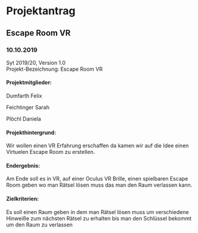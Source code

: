 # Projektantrag
## Escape Room VR
### 10.10.2019
Syt 2019/20, Version 1.0  
Projekt-Bezeichnung: Escape Room VR

#### Projektmitglieder:

Dumfarth Felix

Feichtinger Sarah

Plöchl Daniela

#### Projekthintergrund:

Wir wollen einen VR Erfahrung  erschaffen da kamen wir auf die Idee einen Virtuelen Escape Room zu erstellen.

#### Endergebnis:

Am Ende soll es in VR, auf einer Oculus VR Brille, einen spielbaren Escape Room geben wo man Rätsel lösen muss das man den Raum verlassen kann.

#### Zielkriterien:

Es soll einen Raum geben in dem man Rätsel lösen muss um verschiedene Hinweiße zum nächsten Rätsel zu erhalten bis man den Schlüssel bekommt um den Raum zu verlassen
